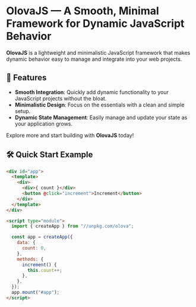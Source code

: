 # OlovaJS &mdash; A Smooth, Minimal Framework for Dynamic JavaScript Behavior

**OlovaJS** is a lightweight and minimalistic JavaScript framework that makes
dynamic behavior easy to manage and integrate into your web projects.

## 🚀 Features

- **Smooth Integration**: Quickly add dynamic functionality to your JavaScript
  projects without the bloat.
- **Minimalistic Design**: Focus on the essentials with a clean and simple
  setup.
- **Dynamic State Management**: Easily manage and update your state as your
  application grows.

Explore more and start building with **OlovaJS** today!

## 🛠️ Quick Start Example

```html
<div id="app">
  <template>
    <div>
      <div>{ count }</div>
      <button @click="increment">Increment</button>
    </div>
  </template>
</div>

<script type="module">
  import { createApp } from "//unpkg.com/olova";

  const app = createApp({
    data: {
      count: 0,
    },
    methods: {
      increment() {
        this.count++;
      },
    },
  });
  app.mount("#app");
</script>
```
